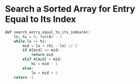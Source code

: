 # Search a Sorted Array for Entry Equal to Its Index

```py
def search_entry_equal_to_its_index(A):
    lo, hi = 0, len(A) - 1
    while lo <= hi:
        mid = lo + (hi - lo) // 2
        if A[mid] == mid:
            return mid
        elif A[mid] > mid:
            hi = mid - 1
        else:
            lo = mid + 1
    return -1
```



